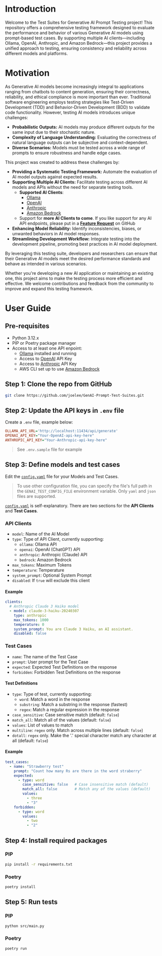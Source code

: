 # Introduction

Welcome to the Test Suites for Generative AI Prompt Testing project! This repository offers a comprehensive testing framework designed to evaluate the performance and behavior of various Generative AI models using prompt-based test cases. By supporting multiple AI clients—including Ollama, OpenAI, Anthropic, and Amazon Bedrock—this project provides a unified approach to testing, ensuring consistency and reliability across different models and platforms.


# Motivation

As Generative AI models become increasingly integral to applications ranging from chatbots to content generation, ensuring their correctness, reliability, and ethical compliance is more important than ever. Traditional software engineering employs testing strategies like Test-Driven Development (TDD) and Behavior-Driven Development (BDD) to validate code functionality. However, testing AI models introduces unique challenges:

- **Probabilistic Outputs:** AI models may produce different outputs for the same input due to their stochastic nature.
- **Complexity of Language Understanding:** Evaluating the correctness of natural language outputs can be subjective and context-dependent.
- **Diverse Scenarios:** Models must be tested across a wide range of prompts to ensure robustness and handle edge cases.

This project was created to address these challenges by:

- **Providing a Systematic Testing Framework:** Automate the evaluation of AI model outputs against expected results.
- **Supporting Multiple AI Clients:** Facilitate testing across different AI models and APIs without the need for separate testing tools.
    - **Supported AI Clients**:
        - [Ollama](https://ollama.com/)
        - [OpenAI](https://openai.com/index/openai-api/)
        - [Anthropic](https://www.anthropic.com/api)
        - [Amazon Bedrock](https://docs.aws.amazon.com/bedrock/)
    - Support for **more AI Clients to come**. If you like support for any AI API endpoints, please put in a [**Feature Request**](https://github.com/joelee/GenAI-Prompt-Test-Suites/issues/new) on GitHub
- **Enhancing Model Reliability:** Identify inconsistencies, biases, or unwanted behaviors in AI model responses.
- **Streamlining Development Workflow:** Integrate testing into the development pipeline, promoting best practices in AI model deployment.

By leveraging this testing suite, developers and researchers can ensure that their Generative AI models meet the desired performance standards and behave as intended in various scenarios.

Whether you're developing a new AI application or maintaining an existing one, this project aims to make the testing process more efficient and effective. We welcome contributions and feedback from the community to improve and expand this testing framework.


# User Guide


## Pre-requisites
- Python 3.12.x
- PIP or Poetry package manager
- Access to at least one API enpoint:
    - [Ollama](https://ollama.com/) installed and running
    - Access to [OpenAI](https://openai.com/index/openai-api/) API Key
    - Access to [Anthropic](https://www.anthropic.com/api) API Key
    - AWS CLI set up to use [Amazon Bedrock](https://docs.aws.amazon.com/bedrock/)


## Step 1: Clone the repo from GitHub
```bash
git clone https://github.com/joelee/GenAI-Prompt-Test-Suites.git
```

## Step 2: Update the API keys in `.env` file

Create a `.env` file, example below:

```ini
OLLAMA_API_URL='http://localhost:11434/api/generate'
OPENAI_API_KEY="Your-OpenAI-api-key-here"
ANTHROPIC_API_KEY="Your-Anthropic-api-key-here"
```

> See `.env.sample` file for example


## Step 3: Define models and test cases
Edit the [`config.yaml`](config.yaml) file for your Models and Test Cases.

> To use other configuration file, you can specify the file's full path in the `GENAI_TEST_CONFIG_FILE`
> environment variable.
> Only `yaml` and `json` files are supported.

[`config.yaml`](config.yaml) is self-explanatory. There are two sections for the **API Clients** and **Test Cases**.

### API Clients
- `model`: Name of the AI Model
- `type`: Type of API Client, currently supporting:
    - `ollama`: Ollama API
    - `openai`: OpenAI (ChatGPT) API
    - `anthropic`: Anthropic (Claude) API
    - `bedrock`: Amazon Bedrock
- `max_tokens`: Maximum Tokens
- `temperature`: Temperature
- `system_prompt`: Optional System Prompt
- `disabled`: If `true` will exclude this client

#### Example
```yaml
clients:
  # Anthropic Claude 3 Haiko model
  - model: claude-3-haiku-20240307
    type: anthropic
    max_tokens: 1000
    temperature: 0
    system_prompt: You are Claude 3 Haiku, an AI assistant.
    disabled: false
```

### Test Cases
- `name`: The name of the Test Case
- `prompt`: User prompt for the Test Case
- `expected`: Expected Test Definitions on the response
- `forbidden`: Forbidden Test Definitions on the response

#### Test Definitions
- `type`: Type of test, currently supporting:
    - `word`: Match a word in the response
    - `substring`: Match a substring in the response (fastest)
    - `regex`: Match a regular expression in the response
- `case_sensitive`: Case sensitive match (default: `false`)
- `match_all`: Match all of the values (default: `false`)
- `values`: List of values to match
- `multiline`: `regex` only. Match across multiple lines (default: `false`)
- `dotall`: `regex` only. Make the '.' special character match any character at all (default: `false`)


#### Example
```yaml
test_cases:
  - name: "Strawberry test"
    prompt: "Count how many Rs are there in the word straberry"
    expected:
      - type: word
        case_sensitive: false   # Case insensitive match (default)
        match_all: false        # Match any of the values (default)
        values:
          - three
          - "3"
    forbidden:
      - type: word
        values:
          - two
          - "2"
```


## Step 4: Install required packages

### PIP
```bash
pip install -r requirements.txt
```

### Poetry
```bash
poetry install
```

## Step 5: Run tests


### PIP
```bash
python src/main.py
```

### Poetry
```bash
poetry run
```

